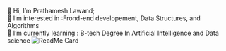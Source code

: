 👋 Hi, I’m Prathamesh Lawand;                                                                                                                            
👀 I’m interested in :Frond-end developement, Data Structures, and Algorithms  
🌱 I’m currently learning : B-tech Degree In Artificial Intelligence and Data science
![ReadMe Card](https://github-readme-stats.vercel.app/api/pin/?username=prathamesh-0912&repo=INFO)
